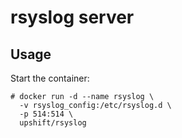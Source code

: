 # rsyslog server

## Usage

Start the container:

```console
# docker run -d --name rsyslog \
  -v rsyslog_config:/etc/rsyslog.d \
  -p 514:514 \
  upshift/rsyslog
```

